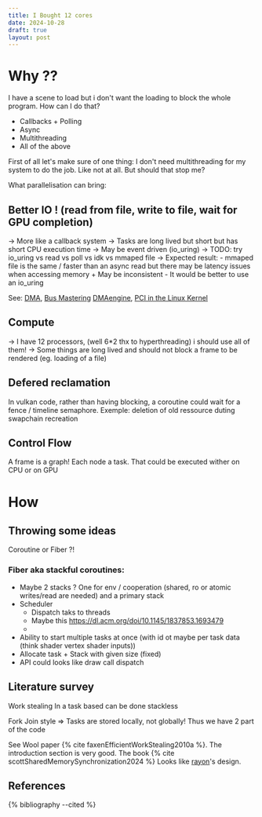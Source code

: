 ```yaml
---
title: I Bought 12 cores
date: 2024-10-28
draft: true
layout: post
---
```



# Why ??
I have a scene to load but i don't want the loading to block the whole program. 
How can I do that?

- Callbacks + Polling
- Async
- Multithreading 
- All of the above

First of all let's make sure of one thing: I don't need multithreading for my system to do the job.
Like not at all. 
But should that stop me?


What parallelisation can bring:

## Better IO ! (read from file, write to file, wait for GPU completion)
-> More like a callback system
-> Tasks are long lived but short but has short CPU execution time 
-> May be event driven (io_uring)
-> TODO: try io_uring vs read vs poll vs idk vs mmaped file
    -> Expected result:
        - mmaped file is the same / faster than an async read but there may be latency issues when accessing memory
        + May be inconsistent
        - It would be better to use an io_uring 

See: [DMA](https://en.wikipedia.org/wiki/Direct_memory_access), [Bus Mastering](https://en.wikipedia.org/wiki/Bus_mastering) [DMAengine](https://docs.kernel.org/driver-api/dmaengine/provider.html), [PCI in the Linux Kernel](https://tldp.org/LDP/tlk/dd/pci.html)
## Compute
-> I have 12 processors, (well 6*2 thx to hyperthreading) i should use all of them!
-> Some things are long lived and should not block a frame to be rendered (eg. loading of a file)

## Defered reclamation
In vulkan code, rather than having blocking, a coroutine could wait for a fence / timeline semaphore.
Exemple: deletion of old ressource duting swapchain recreation

## Control Flow
A frame is a graph!
Each node a task.
That could be executed wither on CPU or on GPU

# How
## Throwing some ideas
Coroutine or Fiber ?!

### Fiber aka stackful coroutines:
- Maybe 2 stacks ?  One for env / cooperation (shared, ro or atomic writes/read are needed) and a primary stack
- Scheduler 
  - Dispatch taks to threads
  - Maybe this https://dl.acm.org/doi/10.1145/1837853.1693479
  - 
- Ability to start multiple tasks at once (with id ot maybe per task data (think shader vertex shader inputs))
- Allocate task + Stack with given size (fixed)
- API could looks like draw call dispatch


## Literature survey

Work stealing
In a task based
can be done stackless

Fork Join style => Tasks are stored locally, not globally!
Thus we have 2 part of the code

See Wool paper {% cite faxenEfficientWorkStealing2010a %}. The introduction section is very good.
The book {% cite scottSharedMemorySynchronization2024 %}
Looks like [rayon](https://docs.rs/rayon/latest/rayon/)'s design.


## References

{% bibliography --cited %}
